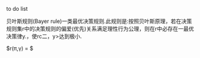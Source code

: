 to do list



贝叶斯规则(Bayer rule)一类最优决策规则.此规则是:按照贝叶斯原理，若在决策规则集r中的决策规则的偏爱(优先)关系满足理性行为公理，则在r中必存在一最优决策律y.，使rc二，y>达到极小.

$r(π,γ) = $

